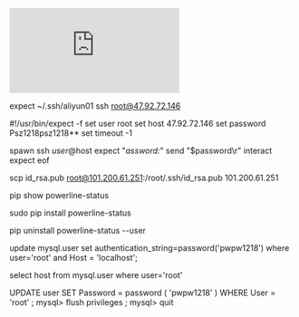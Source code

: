 ![Mac终端配置-Iterm2](http://www.cnblogs.com/weixuqin/p/7029177.html)

expect ~/.ssh/aliyun01
ssh root@47.92.72.146

#!/usr/bin/expect -f
  set user root
  set host 47.92.72.146
  set password Psz1218psz1218**
  set timeout -1

  spawn ssh $user@$host
  expect "*assword:*"
  send "$password\r"
  interact
  expect eof

scp id_rsa.pub  root@101.200.61.251:/root/.ssh/id_rsa.pub
  101.200.61.251



pip show powerline-status





sudo pip install powerline-status

pip uninstall powerline-status --user




 update mysql.user set authentication_string=password('pwpw1218') where user='root' and Host = 'localhost';

 select host from mysql.user  where user='root'


UPDATE user SET Password = password ( 'pwpw1218' ) WHERE User = 'root' ; 
mysql> flush privileges ; 
mysql> quit
